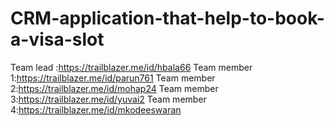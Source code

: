 # CRM-application-that-help-to-book-a-visa-slot
Team lead :https://trailblazer.me/id/hbala66
Team member 1:https://trailblazer.me/id/parun761
Team member 2:https://trailblazer.me/id/mohap24
Team member 3:https://trailblazer.me/id/yuvai2
Team member 4:https://trailblazer.me/id/mkodeeswaran
